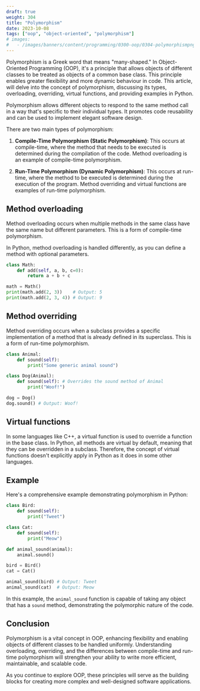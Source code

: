 ```yaml
---
draft: true
weight: 304
title: "Polymorphism"
date: 2023-10-08
tags: ["oop", "object-oriented", "polymorphism"]
# images:
#   - /images/banners/content/programming/0300-oop/0304-polymorphismpng
---
```


Polymorphism is a Greek word that means "many-shaped." In Object-Oriented Programming (OOP), it's a principle that allows objects of different classes to be treated as objects of a common base class. This principle enables greater flexibility and more dynamic behaviour in code. This article, will delve into the concept of polymorphism, discussing its types, overloading, overriding, virtual functions, and providing examples in Python.

Polymorphism allows different objects to respond to the same method call in a way that's specific to their individual types. It promotes code reusability and can be used to implement elegant software design.

There are two main types of polymorphism:

1. **Compile-Time Polymorphism (Static Polymorphism)**: This occurs at compile-time, where the method that needs to be executed is determined during the compilation of the code. Method overloading is an example of compile-time polymorphism.

2. **Run-Time Polymorphism (Dynamic Polymorphism)**: This occurs at run-time, where the method to be executed is determined during the execution of the program. Method overriding and virtual functions are examples of run-time polymorphism.

## Method overloading

Method overloading occurs when multiple methods in the same class have the same name but different parameters. This is a form of compile-time polymorphism.

In Python, method overloading is handled differently, as you can define a method with optional parameters.

```python
class Math:
    def add(self, a, b, c=0):
        return a + b + c

math = Math()
print(math.add(2, 3))    # Output: 5
print(math.add(2, 3, 4)) # Output: 9
```

## Method overriding

Method overriding occurs when a subclass provides a specific implementation of a method that is already defined in its superclass. This is a form of run-time polymorphism.

```python
class Animal:
    def sound(self):
        print("Some generic animal sound")

class Dog(Animal):
    def sound(self): # Overrides the sound method of Animal
        print("Woof!")

dog = Dog()
dog.sound() # Output: Woof!
```

## Virtual functions

In some languages like C++, a virtual function is used to override a function in the base class. In Python, all methods are virtual by default, meaning that they can be overridden in a subclass. Therefore, the concept of virtual functions doesn't explicitly apply in Python as it does in some other languages.

## Example

Here's a comprehensive example demonstrating polymorphism in Python:

```python
class Bird:
    def sound(self):
        print("Tweet")

class Cat:
    def sound(self):
        print("Meow")

def animal_sound(animal):
    animal.sound()

bird = Bird()
cat = Cat()

animal_sound(bird) # Output: Tweet
animal_sound(cat)  # Output: Meow
```

In this example, the `animal_sound` function is capable of taking any object that has a `sound` method, demonstrating the polymorphic nature of the code.

## Conclusion

Polymorphism is a vital concept in OOP, enhancing flexibility and enabling objects of different classes to be handled uniformly. Understanding overloading, overriding, and the differences between compile-time and run-time polymorphism will strengthen your ability to write more efficient, maintainable, and scalable code.

As you continue to explore OOP, these principles will serve as the building blocks for creating more complex and well-designed software applications.
